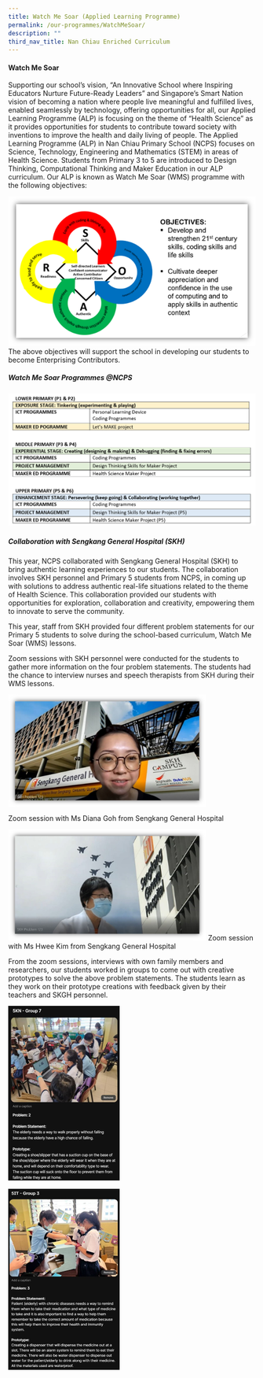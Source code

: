 ```yaml
---
title: Watch Me Soar (Applied Learning Programme)
permalink: /our-programmes/WatchMeSoar/
description: ""
third_nav_title: Nan Chiau Enriched Curriculum
---
```

#### **Watch Me Soar**
Supporting our school’s vision, “An Innovative School where Inspiring Educators Nurture Future-Ready Leaders” and Singapore’s Smart Nation vision of becoming a nation where people live meaningful and fulfilled lives, enabled seamlessly by technology, offering opportunities for all, our Applied Learning Programme (ALP) is focusing on the theme of “Health Science” as it provides opportunities for students to contribute toward society with inventions to improve the health and daily living of people. 
The Applied Learning Programme (ALP) in Nan Chiau Primary School (NCPS) focuses on Science, Technology, Engineering and Mathematics (STEM) in areas of Health Science. Students from Primary 3 to 5 are introduced to Design Thinking, Computational Thinking and Maker Education in our ALP curriculum. Our ALP is known as Watch Me Soar (WMS) programme with the following objectives:

![](/images/Our%20Curriculum_WMS/objectives.png)
The above objectives will support the school in developing our students to become Enterprising Contributors.

##### **Watch Me Soar Programmes @NCPS**

![](/images/Our%20Curriculum_WMS/level%20programmes.png)

##### **Collaboration with Sengkang General Hospital (SKH)**
This year, NCPS collaborated with Sengkang General Hospital (SKH) to bring authentic learning experiences to our students.  The collaboration involves SKH personnel and Primary 5 students from NCPS, in coming up with solutions to address authentic real-life situations related to the theme of Health Science.  This collaboration provided our students with opportunities for exploration, collaboration and creativity, empowering them to innovate to serve the community. 

This year, staff from SKH provided four different problem statements for our Primary 5 students to solve during the school-based curriculum, Watch Me Soar (WMS) lessons.

Zoom sessions with SKH personnel were conducted for the students to gather more information on the four problem statements. The students had the chance to interview nurses and speech therapists from SKH during their WMS lessons.  

<img src="/images/Our%20Curriculum_WMS/zoom%201.jpg"  
style="width:80%" align="center"><br>
         <p style="font-size:14px">Zoom session with Ms Diana Goh from Sengkang General Hospital</p>

<img src="/images/Our%20Curriculum_WMS/zoom%202.jpg"  
style="width:80%">
       Zoom session with Ms Hwee Kim from Sengkang General Hospital

From the zoom sessions, interviews with own family members and researchers, our students worked in groups to come out with creative prototypes to solve the above problem statements. The students learn as they work on their prototype creations with feedback given by their teachers and SKGH personnel.

<img src= "/images/Our%20Curriculum_WMS/problem%20statement%201.jpg"  
style="width:45%"> 

<img src="/images/Our%20Curriculum_WMS/problem%20statement%202.jpg"  
style="width:45%">
